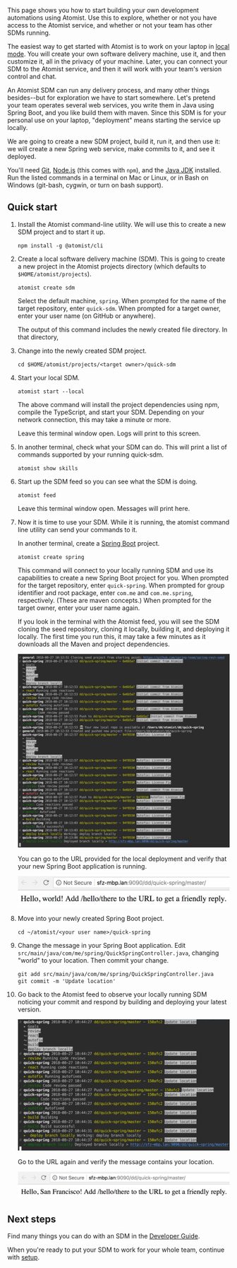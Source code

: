 This page shows you how to start building your own development automations using Atomist.
Use this to explore, whether or not you have access to the Atomist service, and whether
or not your team has other SDMs running.

The easiest way to get started with Atomist is to work on your
laptop in [local mode][local].
You will create your own software delivery machine, use it,
 and then customize it, all in the privacy of your machine. Later, you can connect your SDM to the Atomist service,
  and then it will work with your team's version control and chat.
 
An Atomist SDM can run any delivery process, and many other things besides--but for exploration we have to start somewhere.
Let's pretend your team operates several web services, you write them in Java using Spring Boot, and you like build them with maven.
Since this SDM is for your personal use on your laptop, "deployment" means starting the service up locally.

We are going to create a new SDM project, build it, run it, and then use it: we will create a new Spring web service,
make commits to it, and see it deployed. 

You'll need [Git][git],
[Node.js][node] (this comes with `npm`), and the [Java JDK][jdk] installed. Run the listed commands in a terminal on Mac or Linux, or in Bash on Windows (git-bash, cygwin, or turn on bash support).

[git]: https://git-scm.com/downloads  (Install Git)
[node]: https://nodejs.org/ (Node.js)
[jdk]: http://jdk.java.net/ (Java JDK)
[local]: developer/local.md (SDM Local Mode)


## Quick start

1.  Install the Atomist command-line utility. We will use this to create a new SDM project and to start it up.

        npm install -g @atomist/cli

2.  Create a local software delivery machine (SDM). This is going to create a new project
 in the Atomist projects directory (which defaults to `$HOME/atomist/projects`).

        atomist create sdm

    Select the default machine, `spring`.  When prompted for the name
    of the target repository, enter `quick-sdm`.  When prompted for a
    target owner, enter your user name (on GitHub or anywhere).

    The output of this command includes the newly created file directory. In that directory,

3.  Change into the newly created SDM project.

        cd $HOME/atomist/projects/<target owner>/quick-sdm

4.  Start your local SDM.

        atomist start --local

    The above command will install the project dependencies using npm,
    compile the TypeScript, and start your SDM.  Depending on your
    network connection, this may take a minute or more.

    Leave this terminal window open. Logs will print to this screen.


6.  In another terminal, check what your SDM can do. This will print a list of commands supported by your running quick-sdm.

        atomist show skills

5.  Start up the SDM feed so you can see what the
    SDM is doing.

        atomist feed

    Leave this terminal window open. Messages will print here.

6.  Now it is time to use your SDM. While it is running, the atomist command line utility can send your commands to it. 

    In another terminal, create a [Spring Boot][spring-boot] project.

        atomist create spring

    This command will connect to your locally running SDM and use its
    capabilities to create a new Spring Boot project for you.  When
    prompted for the target repository, enter `quick-spring`.  When
    prompted for group identifier and root package, enter `com.me` and
    `com.me.spring`, respectively. (These are maven concepts.) 
     When prompted for the target
    owner, enter your user name again.

    If you look in the terminal with the Atomist feed, you will see
    the SDM cloning the seed repository, cloning it locally, building
    it, and deploying it locally.  The first time you run this, it may
    take a few minutes as it downloads all the Maven and project
    dependencies.

    ![Atomist Feed for Create Spring Project](img/atomist-feed-create-spring.png)

    You can go to the URL provided for the local deployment and verify
    that your new Spring Boot application is running.

    ![Locally Deployed Spring Boot Application](img/spring-boot-service.png)

7.  Move into your newly created Spring Boot project.

        cd ~/atomist/<your user name>/quick-spring

8.  Change the message in your Spring Boot application.  Edit
    `src/main/java/com/me/spring/QuickSpringController.java`, changing
    "world" to your location.  Then commit your change.

        git add src/main/java/com/me/spring/QuickSpringController.java
        git commit -m 'Update location'

9.  Go back to the Atomist feed to observe your locally running SDM
    noticing your commit and respond by building and deploying your
    latest version.

    ![Atomist Feed for Commit](img/atomist-feed-commit.png)

    Go to the URL again and verify the message contains your location.

    ![Updated Locally Deployed Spring Boot Application](img/spring-boot-service-location.png)

[spring-boot]: https://spring.io/projects/spring-boot (Spring Boot)

## Next steps

<!-- I would like to add a link to a page or video describing how this spring sdm works -->

Find many things you can do with an SDM in the
[Developer Guide][developer-guide].

When you're ready to put your SDM to work for your whole team,
continue with [setup][].

[developer-guide]: developer/index.md (Atomist Developer Guide)
[setup]: user/index.md (Atomist Setup)
